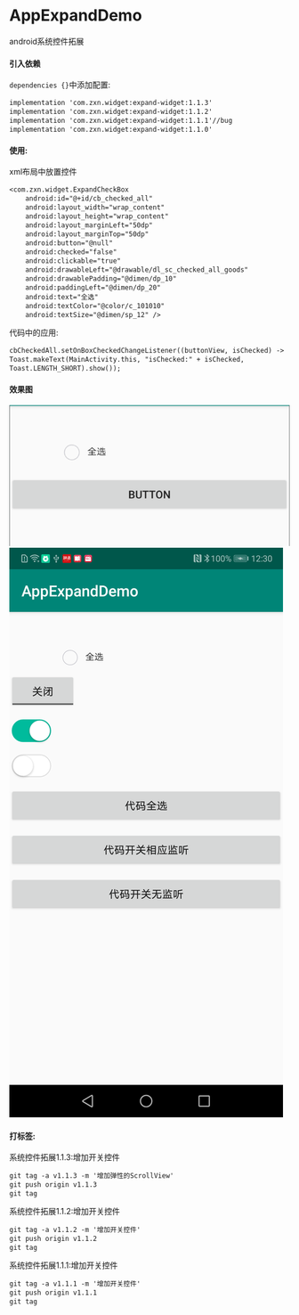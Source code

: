 # AppExpandDemo
android系统控件拓展

#### 引入依赖

`dependencies {}`中添加配置:
```
implementation 'com.zxn.widget:expand-widget:1.1.3'
implementation 'com.zxn.widget:expand-widget:1.1.2'
implementation 'com.zxn.widget:expand-widget:1.1.1'//bug
implementation 'com.zxn.widget:expand-widget:1.1.0'
```
    
#### 使用:

xml布局中放置控件
```
<com.zxn.widget.ExpandCheckBox
    android:id="@+id/cb_checked_all"
    android:layout_width="wrap_content"
    android:layout_height="wrap_content"
    android:layout_marginLeft="50dp"
    android:layout_marginTop="50dp"
    android:button="@null"
    android:checked="false"
    android:clickable="true"
    android:drawableLeft="@drawable/dl_sc_checked_all_goods"
    android:drawablePadding="@dimen/dp_10"
    android:paddingLeft="@dimen/dp_20"
    android:text="全选"
    android:textColor="@color/c_101010"
    android:textSize="@dimen/sp_12" />
```

代码中的应用:
```
cbCheckedAll.setOnBoxCheckedChangeListener((buttonView, isChecked) -> Toast.makeText(MainActivity.this, "isChecked:" + isChecked, Toast.LENGTH_SHORT).show());
```
#### 效果图

![Image text](/image/view.png)
![Image text](/image/view1.png)


#### 打标签:

系统控件拓展1.1.3:增加开关控件
```
git tag -a v1.1.3 -m '增加弹性的ScrollView'
git push origin v1.1.3
git tag
```

系统控件拓展1.1.2:增加开关控件
```
git tag -a v1.1.2 -m '增加开关控件'
git push origin v1.1.2
git tag
```

系统控件拓展1.1.1:增加开关控件
```
git tag -a v1.1.1 -m '增加开关控件'
git push origin v1.1.1
git tag
```

